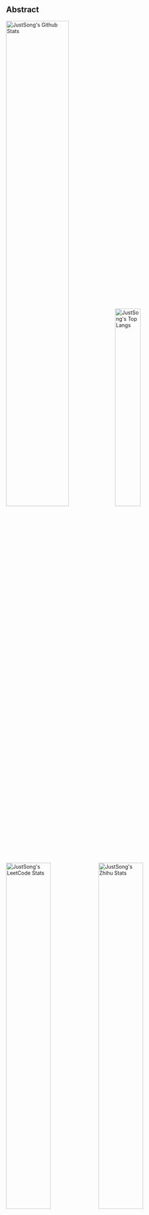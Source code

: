 ## Abstract
<p>
  <img src="https://github-readme-stats.vercel.app/api?username=songquanpeng&show_icons=true&hide_border=true" alt="JustSong's Github Stats" width="58%" />
  <img src="https://github-readme-stats.vercel.app/api/top-langs/?username=songquanpeng&layout=compact&hide_border=true&langs_count=10" alt="JustSong's Top Langs" width="37%" /> 
</p>

<p>
  <img src="https://stats.justsong.cn/api/leetcode/?username=quanpeng&theme=light" alt="JustSong's LeetCode Stats" width="49%" />
  <img src="https://stats.justsong.cn/api/zhihu/?username=songwonderful&theme=light" alt="JustSong's Zhihu Stats" width="49%" /> 
</p>

*Cards provided by [https://github.com/songquanpeng/stats-cards](https://github.com/songquanpeng/stats-cards).*


## Top Repos
|Repo|Description|Star|
|:--|:--|:--|
|[message-pusher](https://github.com/songquanpeng/message-pusher)|搭建专属于你的微信消息推送服务，支持 Markdown，支持发送邮件消息，可以选择部署在 Heroku 上，无需自己的服务器。|`498`|
|[go-file](https://github.com/songquanpeng/go-file)|基于 Go 的文件分享工具，仅单可执行文件，开箱即用. File sharing tool based on Go.|`82`|
|[stats-cards](https://github.com/songquanpeng/stats-cards)|在 README 中展示你在知乎，GitHub，B 站，LeetCode，掘金，CSDN，牛客等网站的数据，服务部署在 Vercel 上，保证服务稳定。Show your LeetCode & GitHub stats in GitHub Profile.|`68`|
|[blog](https://github.com/songquanpeng/blog)|基于 Node.js 的个人博客系统|`30`|
|[battle-city](https://github.com/songquanpeng/battle-city)|基于 TypeScript 的《坦克大战》的非标准实现。Yet another Battle City implemented in TypeScript.|`21`|
|[pronunciation-corrector](https://github.com/songquanpeng/pronunciation-corrector)|拯救你的英语发音，告别因发音错误带来的尴尬！|`22`|
|[microblog](https://github.com/songquanpeng/microblog)|基于 Go 的个人微博客，一个供你闲言碎语的地方|`16`|
|[v2ex-clone](https://github.com/songquanpeng/v2ex-clone)|V2ex 风格的论坛程序. V2ex's Node.js clone.|`16`|
|[zhihu-archiver](https://github.com/songquanpeng/zhihu-archiver)|每日自动抓取知乎热榜，之后转换成 Markdown 文件并构造静态网站|`11`|
|[L2M-GAN](https://github.com/songquanpeng/L2M-GAN)|Unofficial PyTorch implementation of "L2M-GAN: Learning To Manipulate Latent Space Semantics for Facial Attribute Editing".|`13`|

## Recent Repos
|Repo|Description|Last Update|
|:--|:--|:--|
|[stats-cards](https://github.com/songquanpeng/stats-cards)|在 README 中展示你在知乎，GitHub，B 站，LeetCode，掘金，CSDN，牛客等网站的数据，服务部署在 Vercel 上，保证服务稳定。Show your LeetCode & GitHub stats in GitHub Profile.|`2022-06-03 12:53:51`|
|[blog](https://github.com/songquanpeng/blog)|基于 Node.js 的个人博客系统|`2022-06-01 17:51:03`|
|[songquanpeng](https://github.com/songquanpeng/songquanpeng)|Automatic update your GitHub readme profile with Github Actions.|`2022-05-29 20:33:35`|
|[ZiGAN-crawler](https://github.com/songquanpeng/ZiGAN-crawler)|Download images from 陈忠建字库, only for research purpose.|`2022-05-24 15:58:35`|
|[snippet-manager](https://github.com/songquanpeng/snippet-manager)|Your self-deployed online code snippet manager.|`2022-05-17 10:24:48`|
|[message-pusher](https://github.com/songquanpeng/message-pusher)|搭建专属于你的微信消息推送服务，支持 Markdown，支持发送邮件消息，可以选择部署在 Heroku 上，无需自己的服务器。|`2022-05-14 20:48:05`|
|[font-sr](https://github.com/songquanpeng/font-sr)|字体图片超分辨. Super resoluation for font images.|`2022-05-07 21:41:06`|
|[ViTGAN](https://github.com/songquanpeng/ViTGAN)|[WIP] Unofficial PyTorch implementation for "ViTGAN: Training GANs with Vision Transformers".|`2022-04-26 11:34:48`|
|[CV-algorithms](https://github.com/songquanpeng/CV-algorithms)|计算机视觉算法岗面试常考算法的实现|`2022-04-21 23:29:17`|
|[pytorch-template](https://github.com/songquanpeng/pytorch-template)|A template for PyTorch.|`2022-03-08 15:52:05`|



*Last automatic update at 2022-06-05 20:30:55 by [https://github.com/songquanpeng/songquanpeng/blob/master/update.py](https://github.com/songquanpeng/songquanpeng/blob/master/update.py).*
